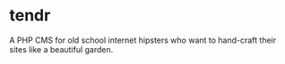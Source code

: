 # tendr
A PHP CMS for old school internet hipsters who want to hand-craft their sites like a beautiful garden.

